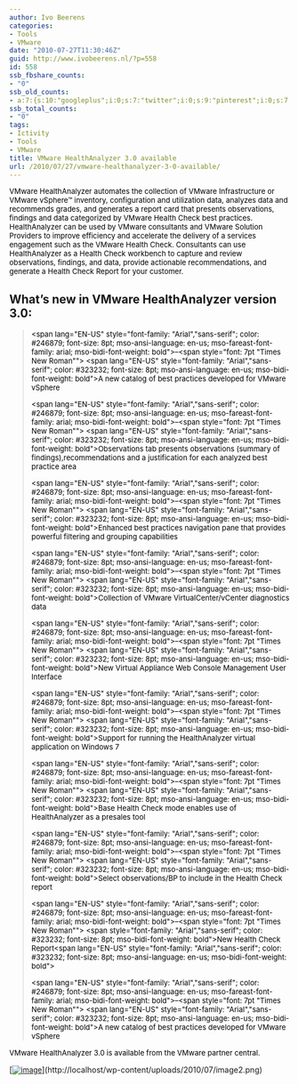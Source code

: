 ```yaml
---
author: Ivo Beerens
categories:
- Tools
- VMware
date: "2010-07-27T11:30:46Z"
guid: http://www.ivobeerens.nl/?p=558
id: 558
ssb_fbshare_counts:
- "0"
ssb_old_counts:
- a:7:{s:10:"googleplus";i:0;s:7:"twitter";i:0;s:9:"pinterest";i:0;s:7:"fbshare";i:0;s:8:"linkedin";i:0;s:6:"reddit";i:0;s:6:"tumblr";i:0;}
ssb_total_counts:
- "0"
tags:
- Ictivity
- Tools
- VMware
title: VMware HealthAnalyzer 3.0 available
url: /2010/07/27/vmware-healthanalyzer-3-0-available/
---
```


<font color="#000000" size="2"> VMware HealthAnalyzer automates the collection of VMware Infrastructure or VMware vSphere™ inventory, configuration and utilization data, analyzes data and recommends grades, and generates a report card that presents observations, findings and data categorized by VMware Health Check best practices. HealthAnalyzer can be used by VMware consultants and VMware Solution Providers to improve efficiency and accelerate the delivery of a services engagement such as the VMware Health Check. Consultants can use HealthAnalyzer as a Health Check workbench to capture and review observations, findings, and data, provide actionable recommendations, and generate a Health Check Report for your customer. </font>

## **What’s new in VMware HealthAnalyzer version 3.0:** 

<font color="#000000" size="2"></font>

<font size="2"></font>

<font color="#000000" size="2"></font>

<font color="#000000" size="2"></font>

> <font color="#000000"><font size="2"><span lang="EN-US" style="font-family: "Arial","sans-serif"; color: #246879; font-size: 8pt; mso-ansi-language: en-us; mso-fareast-font-family: arial; mso-bidi-font-weight: bold"><span style="mso-list: ignore">–<span style="font: 7pt "Times New Roman""> </span></span></span><span lang="EN-US" style="font-family: "Arial","sans-serif"; color: #323232; font-size: 8pt; mso-ansi-language: en-us; mso-bidi-font-weight: bold">A new catalog of best practices developed for VMware vSphere </span></font></font>
> 
> <font color="#000000" size="2"></font>
> 
> <font color="#000000" size="2"></font>
> 
> <font color="#000000" size="2"></font>
> 
> <font color="#000000"><font size="2"><span lang="EN-US" style="font-family: "Arial","sans-serif"; color: #246879; font-size: 8pt; mso-ansi-language: en-us; mso-fareast-font-family: arial; mso-bidi-font-weight: bold"><span style="mso-list: ignore">–<span style="font: 7pt "Times New Roman""> </span></span></span><span lang="EN-US" style="font-family: "Arial","sans-serif"; color: #323232; font-size: 8pt; mso-ansi-language: en-us; mso-bidi-font-weight: bold">Observations tab presents observations (summary of findings),recommendations and a justification for each analyzed best practice area </span></font></font>
> 
> <font color="#000000" size="2"></font>
> 
> <font color="#000000" size="2"></font>
> 
> <font color="#000000" size="2"></font>
> 
> <font color="#000000"><font size="2"><span lang="EN-US" style="font-family: "Arial","sans-serif"; color: #246879; font-size: 8pt; mso-ansi-language: en-us; mso-fareast-font-family: arial; mso-bidi-font-weight: bold"><span style="mso-list: ignore">–<span style="font: 7pt "Times New Roman""> </span></span></span><span lang="EN-US" style="font-family: "Arial","sans-serif"; color: #323232; font-size: 8pt; mso-ansi-language: en-us; mso-bidi-font-weight: bold">Enhanced best practices navigation pane that provides powerful filtering and grouping capabilities </span></font></font>
> 
> <font color="#000000" size="2"></font>
> 
> <font color="#000000" size="2"></font>
> 
> <font color="#000000" size="2"></font>
> 
> <font color="#000000"><font size="2"><span lang="EN-US" style="font-family: "Arial","sans-serif"; color: #246879; font-size: 8pt; mso-ansi-language: en-us; mso-fareast-font-family: arial; mso-bidi-font-weight: bold"><span style="mso-list: ignore">–<span style="font: 7pt "Times New Roman""> </span></span></span><span lang="EN-US" style="font-family: "Arial","sans-serif"; color: #323232; font-size: 8pt; mso-ansi-language: en-us; mso-bidi-font-weight: bold">Collection of VMware VirtualCenter/vCenter diagnostics data </span></font></font>
> 
> <font color="#000000" size="2"></font>
> 
> <font color="#000000" size="2"></font>
> 
> <font color="#000000" size="2"></font>
> 
> <font color="#000000"><font size="2"><span lang="EN-US" style="font-family: "Arial","sans-serif"; color: #246879; font-size: 8pt; mso-ansi-language: en-us; mso-fareast-font-family: arial; mso-bidi-font-weight: bold"><span style="mso-list: ignore">–<span style="font: 7pt "Times New Roman""> </span></span></span><span lang="EN-US" style="font-family: "Arial","sans-serif"; color: #323232; font-size: 8pt; mso-ansi-language: en-us; mso-bidi-font-weight: bold">New Virtual Appliance Web Console Management User Interface </span></font></font>
> 
> <font color="#000000" size="2"></font>
> 
> <font color="#000000" size="2"></font>
> 
> <font color="#000000" size="2"></font>
> 
> <font color="#000000"><font size="2"><span lang="EN-US" style="font-family: "Arial","sans-serif"; color: #246879; font-size: 8pt; mso-ansi-language: en-us; mso-fareast-font-family: arial; mso-bidi-font-weight: bold"><span style="mso-list: ignore">–<span style="font: 7pt "Times New Roman""> </span></span></span><span lang="EN-US" style="font-family: "Arial","sans-serif"; color: #323232; font-size: 8pt; mso-ansi-language: en-us; mso-bidi-font-weight: bold">Support for running the HealthAnalyzer virtual application on Windows 7 </span></font></font>
> 
> <font color="#000000" size="2"></font>
> 
> <font color="#000000" size="2"></font>
> 
> <font color="#000000" size="2"></font>
> 
> <font color="#000000"><font size="2"><span lang="EN-US" style="font-family: "Arial","sans-serif"; color: #246879; font-size: 8pt; mso-ansi-language: en-us; mso-fareast-font-family: arial; mso-bidi-font-weight: bold"><span style="mso-list: ignore">–<span style="font: 7pt "Times New Roman""> </span></span></span><span lang="EN-US" style="font-family: "Arial","sans-serif"; color: #323232; font-size: 8pt; mso-ansi-language: en-us; mso-bidi-font-weight: bold">Base Health Check mode enables use of HealthAnalyzer as a presales tool </span></font></font>
> 
> <font color="#000000" size="2"></font>
> 
> <font color="#000000" size="2"></font>
> 
> <font color="#000000" size="2"></font>
> 
> <font color="#000000"><font size="2"><span lang="EN-US" style="font-family: "Arial","sans-serif"; color: #246879; font-size: 8pt; mso-ansi-language: en-us; mso-fareast-font-family: arial; mso-bidi-font-weight: bold"><span style="mso-list: ignore">–<span style="font: 7pt "Times New Roman""> </span></span></span><span lang="EN-US" style="font-family: "Arial","sans-serif"; color: #323232; font-size: 8pt; mso-ansi-language: en-us; mso-bidi-font-weight: bold">Select observations/BP to include in the Health Check report </span></font></font>
> 
> <font color="#000000" size="2"></font>
> 
> <font color="#000000" size="2"></font>
> 
> <font color="#000000" size="2"></font>
> 
> <font color="#000000"><font size="2"><span lang="EN-US" style="font-family: "Arial","sans-serif"; color: #246879; font-size: 8pt; mso-ansi-language: en-us; mso-fareast-font-family: arial; mso-bidi-font-weight: bold"><span style="mso-list: ignore">–<span style="font: 7pt "Times New Roman""> </span></span></span><span style="font-family: "Arial","sans-serif"; color: #323232; font-size: 8pt; mso-bidi-font-weight: bold">New Health Check Report</span><span lang="EN-US" style="font-family: "Arial","sans-serif"; color: #323232; font-size: 8pt; mso-ansi-language: en-us; mso-bidi-font-weight: bold"> </span></font></font>
> 
> <font color="#000000" size="2"></font>
> 
> <font color="#000000" size="2"></font>
> 
> <font color="#000000" size="2"></font>
> 
> <font color="#000000"><font size="2"><span lang="EN-US" style="font-family: "Arial","sans-serif"; color: #246879; font-size: 8pt; mso-ansi-language: en-us; mso-fareast-font-family: arial; mso-bidi-font-weight: bold"><span style="mso-list: ignore">–<span style="font: 7pt "Times New Roman""> </span></span></span><span lang="EN-US" style="font-family: "Arial","sans-serif"; color: #323232; font-size: 8pt; mso-ansi-language: en-us; mso-bidi-font-weight: bold">A new catalog of best practices developed for VMware vSphere </span></font></font>
> 
> <font color="#000000" size="2"></font>

<font color="#000000" size="2"></font>

<font color="#000000" size="2">VMware HealthAnalyzer 3.0 is available from the VMware partner central.</font>

[<font color="#000000" size="2">[![image](http://localhost/wp-content/uploads/2010/07/image_thumb1.png "image")](http://localhost/wp-content/uploads/2010/07/image3.png)</font>](http://localhost/wp-content/uploads/2010/07/image2.png)

<font color="#000000" size="2"></font>

<font size="2"></font>
